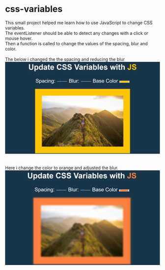 # css-variables
This small project helped me learn how to use JavaScript to change CSS variables.
<br>
The eventListener should be able to detect any changes with a click or mouse hover. 
<br>
Then a function is called to change the values of the spacing, blur and color.
<br>
<br>
The below i changed the the spacing and reducing the blur
<br>
![](images/yellow.png)
<br>
<br>
<br>
Here i change the color to orange and adjusted the blur.
<br>
![](images/orange.png)

